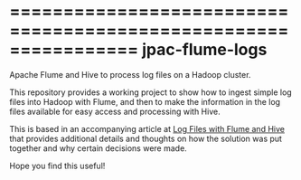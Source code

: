 ================================================================
                        jpac-flume-logs
================================================================

Apache Flume and Hive to process log files on a Hadoop cluster.

This repository provides a working project to show how to ingest simple log files into Hadoop with Flume, and then to make the information in the log files available for easy access and processing with Hive.  

This is based in an accompanying article at [Log Files with Flume and Hive](http://www.lopakalogic.com/articles/hadoop-articles/log-files-flume-hive/) that provides additional details and thoughts on how the solution was put together and why certain decisions were made.  

Hope you find this useful!


